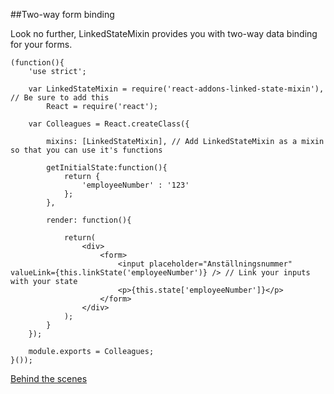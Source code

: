 ##Two-way form binding

Look no further, LinkedStateMixin provides you with two-way data binding for your forms.

    (function(){
        'use strict';
        
        var LinkedStateMixin = require('react-addons-linked-state-mixin'), // Be sure to add this
            React = require('react');

        var Colleagues = React.createClass({

            mixins: [LinkedStateMixin], // Add LinkedStateMixin as a mixin so that you can use it's functions

            getInitialState:function(){
                return {
                    'employeeNumber' : '123'
                };
            },

            render: function(){

                return(
                    <div>
                        <form>
                            <input placeholder="Anställningsnummer" valueLink={this.linkState('employeeNumber')} /> // Link your inputs with your state
                            <p>{this.state['employeeNumber']}</p>
                        </form>
                    </div>
                );    
            }
        });

        module.exports = Colleagues;
    }());


[Behind the scenes](https://facebook.github.io/react/docs/two-way-binding-helpers.html)